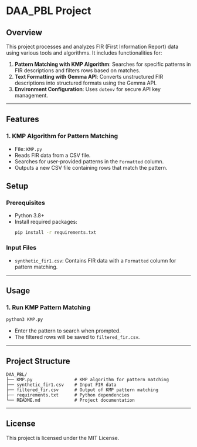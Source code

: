 # DAA_PBL Project

## Overview
This project processes and analyzes FIR (First Information Report) data using various tools and algorithms. It includes functionalities for:

1. **Pattern Matching with KMP Algorithm**: Searches for specific patterns in FIR descriptions and filters rows based on matches.
2. **Text Formatting with Gemma API**: Converts unstructured FIR descriptions into structured formats using the Gemma API.
3. **Environment Configuration**: Uses `dotenv` for secure API key management.

---

## Features

### 1. KMP Algorithm for Pattern Matching
- File: `KMP.py`
- Reads FIR data from a CSV file.
- Searches for user-provided patterns in the `Formatted` column.
- Outputs a new CSV file containing rows that match the pattern.

## Setup

### Prerequisites
- Python 3.8+
- Install required packages:
  ```bash
  pip install -r requirements.txt
  ```


### Input Files
- `synthetic_fir1.csv`: Contains FIR data with a `Formatted` column for pattern matching.

---

## Usage

### 1. Run KMP Pattern Matching
```bash
python3 KMP.py
```
- Enter the pattern to search when prompted.
- The filtered rows will be saved to `filtered_fir.csv`.
---

## Project Structure
```
DAA_PBL/
├── KMP.py                # KMP algorithm for pattern matching
├── synthetic_fir1.csv    # Input FIR data
├── filtered_fir.csv      # Output of KMP pattern matching
├── requirements.txt      # Python dependencies
└── README.md             # Project documentation
```

---

## License
This project is licensed under the MIT License.
